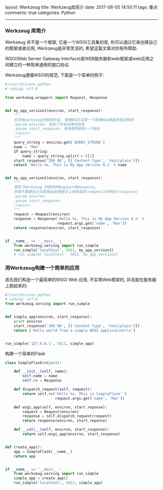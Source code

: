 layout: Werkzeug
title: Werkzeug库简介
date: 2017-06-05 14:50:11
tags: 重点
comments: true
categories: Python

---

### Werkzeug 库简介

Werkzeug 并不是一个框架, 它是一个WSGI工具集的库, 你可以通过它来创建自己的框架或者应用, Werkzeug是非常灵活的, 希望这篇文章对你有所帮助.

WSGI(Web Server Gateway Interface)是WEB服务器和web框架或web应用之间建立的一种简单通用的接口协议.

Werkzeug遵循WSGI的规范, 下面是一个简单的例子:
```python
#!/usr/bin/env python
# coding: utf-8

from werkzeug.wrappers import Request, Response


def my_app_version1(environ, start_response):
    """
    在没有werkzeug的帮助的话, 使用WSGI实现一个简单Web看起来是这样的
    :param environ: 包含了所有进来的信息
    :param start_response: 用来表明收到一个响应
    :return:
    """
    query_string = environ.get('QUERY_STRING')
    name = 'Man'
    if query_string:
        name = query_string.split('=')[1]
    start_response('200 OK', [('Content-Type', 'text/plain')])
    return 'Hello %s, This is My App Version 0.1' % name


def my_app_version2(environ, start_response):
    """
    使用了Werkzeug 所提供的Request和Response, 
    你就不需要自己去直接去处理提交上来的请求(request)和响应(response)
    :param environ:
    :param start_response:
    :return:
    """
    request = Request(environ)
    response = Response('Hello %s, This is My App Version 0.2' %
                        request.args.get('name', 'Man'))
    return response(environ, start_response)


if __name__ == '__main__':
    from werkzeug.serving import run_simple
    run_simple('localhost', 5011, my_app_version1)
    # run_simple('localhost', 5012, my_app_version2)
```

### 用Werkzeug构建一个简单的应用

首先我们构造一个最简单的WSGI Web 应用, 不实用Web框架的, 并且能在服务器上跑起来的:

```python
#!/usr/bin/env python
# coding: utf-8
from werkzeug.serving import run_simple


def simple_app(environ, start_response):
    print environ
    start_response('200 OK', [('Content-Type', 'text/plain')])
    return ['Hello world from a simple WSGI application!\n']


run_simple('127.0.0.1', 5013, simple_app)
```

构建一个简单的Flask

```python
class SimpleFlask(object):

    def __init__(self, name):
        self.name = name
        self.rv = Response

    def dispatch_request(self, request):
        return self.rv('Hello %s, This is SimpleFlask' %
                       request.args.get('name', 'Man'))

    def wsgi_app(self, environ, start_reponse):
        request = Request(environ)
        response = self.dispatch_request(request)
        return response(environ, start_reponse)

    def __call__(self, environ, start_response):
        return self.wsgi_app(environ, start_response)


def create_app():
    app = SimpleFlask(__name__)
    return app


if __name__ == '__main__':
    from werkzeug.serving import run_simple
    simple_app = create_app()
    run_simple('localhost', 5012, simple_app)
```
